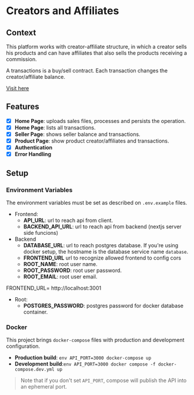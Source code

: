 # Creators and Affiliates

## Context

This platform works with creator-affiliate structure, in which a creator sells his products and can have affiliates that also sells the products receiving a commission.

A transactions is a buy/sell contract. Each transaction changes the creator/affiliate balance.

[Visit here](https://ceaf.codandomuito.com.br)

## Features

- [x] **Home Page**: uploads sales files, processes and persists the operation.
- [x] **Home Page**: lists all transactions.
- [x] **Seller Page**: shows seller balance and transactions.
- [x] **Product Page**: show product creator/affiliates and transactions.
- [x] **Authentication**
- [X] **Error Handling**

## Setup

### Environment Variables

The environment variables must be set as described on `.env.example` files. 

- Frontend:
  - **API_URL**: url to reach api from client.
  - **BACKEND_API_URL**: url to reach api from backend (nextjs server side funcions)
- Backend
  - **DATABASE_URL**: url to reach postgres database. If you're using docker setup, the hostname is the database service name `database`.
  - **FRONTEND_URL** url to recognize allowed frontend to config cors
  - **ROOT_NAME**: root user name.
  - **ROOT_PASSWORD**: root user password.
  - **ROOT_EMAIL**: root user email.

FRONTEND_URL= http://localhost:3001
- Root:
  - **POSTGRES_PASSWORD**: postgres password for docker database container.


### Docker

This project brings `docker-compose` files with production and development configuration.

- **Production build**: `env API_PORT=3000 docker-compose up`
- **Development build**:`env API_PORT=3000 docker compose -f docker-compose.dev.yml up`

> Note that if you don't set `API_PORT`, compose will publish the API into an ephemeral port.
